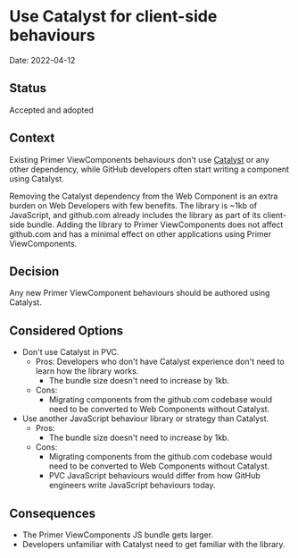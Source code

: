 # Use Catalyst for client-side behaviours

Date: 2022-04-12

## Status

Accepted and adopted

## Context

<!-- The issue motivating this decision, and any context that influences or constrains the decision. -->

Existing Primer ViewComponents behaviours don't use [Catalyst](https://github.github.io/catalyst) or any other dependency, while GitHub developers often start writing a component using Catalyst.

Removing the Catalyst dependency from the Web Component is an extra burden on Web Developers with few benefits. The library is ~1kb of JavaScript, and github.com already includes the library as part of its client-side bundle. Adding the library to Primer ViewComponents does not affect github.com and has a minimal effect on other applications using Primer ViewComponents.

## Decision

<!-- The change that we're proposing or have agreed to implement. -->

Any new Primer ViewComponent behaviours should be authored using Catalyst.

## Considered Options

- Don't use Catalyst in PVC.
  - Pros:
    Developers who don't have Catalyst experience don't need to learn how the library works.
    - The bundle size doesn't need to increase by 1kb.
  - Cons:
    - Migrating components from the github.com codebase would need to be converted to Web Components without Catalyst.
- Use another JavaScript behaviour library or strategy than Catalyst.
  - Pros:
    - The bundle size doesn't need to increase by 1kb.
  - Cons:
    - Migrating components from the github.com codebase would need to be converted to Web Components without Catalyst.
    - PVC JavaScript behaviours would differ from how GitHub engineers write JavaScript behaviours today.

## Consequences

<!-- What becomes easier or more difficult to do and any risks introduced by the change that will need to be mitigated.-->

- The Primer ViewComponents JS bundle gets larger.
- Developers unfamiliar with Catalyst need to get familiar with the library.
